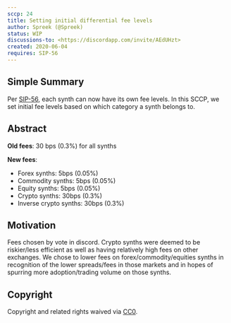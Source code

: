 ```yaml
---
sccp: 24
title: Setting initial differential fee levels
author: Spreek (@Spreek)
status: WIP
discussions-to: <https://discordapp.com/invite/AEdUHzt>
created: 2020-06-04
requires: SIP-56
---
```


## Simple Summary

Per [SIP-56](https://github.com/Synthetixio/SIPs/blob/master/SIPS/sip-56.md), each synth can now have its own fee levels. In this SCCP, we set initial fee levels based on which category a synth belongs to.

## Abstract
**Old fees**: 
30 bps (0.3%) for all synths

**New fees**: 

* Forex synths: 5bps (0.05%)
* Commodity synths: 5bps (0.05%)
* Equity synths: 5bps (0.05%)
* Crypto synths: 30bps (0.3%)
* Inverse crypto synths: 30bps (0.3%)

## Motivation
Fees chosen by vote in discord. Crypto synths were deemed to be riskier/less efficient as well as having relatively high fees on other exchanges. We chose to lower fees on forex/commodity/equities synths in recognition of the lower spreads/fees in those markets and in hopes of spurring more adoption/trading volume on those synths.

## Copyright
Copyright and related rights waived via [CC0](https://creativecommons.org/publicdomain/zero/1.0/).
